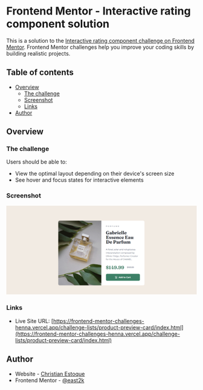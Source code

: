 # Frontend Mentor - Interactive rating component solution

This is a solution to the [Interactive rating component challenge on Frontend Mentor](https://www.frontendmentor.io/challenges/product-preview-card-component-GO7UmttRfa). Frontend Mentor challenges help you improve your coding skills by building realistic projects. 

## Table of contents

- [Overview](#overview)
  - [The challenge](#the-challenge)
  - [Screenshot](#screenshot)
  - [Links](#links)
- [Author](#author)

## Overview

### The challenge

Users should be able to:

- View the optimal layout depending on their device's screen size
- See hover and focus states for interactive elements

### Screenshot

![Preview Screenshot](/assets/thumbnails/product-preview-card.png)

### Links

- Live Site URL: [https://frontend-mentor-challenges-henna.vercel.app/challenge-lists/product-preview-card/index.html](https://frontend-mentor-challenges-henna.vercel.app/challenge-lists/product-preview-card/index.html)

## Author

- Website - [Christian Estoque](https://frontend-mentor-challenges-henna.vercel.app/)
- Frontend Mentor - [@east2k](https://www.frontendmentor.io/profile/east2k)
